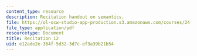 ```yaml
---
content_type: resource
description: Recitation handout on semantics.
file: https://ol-ocw-studio-app-production.s3.amazonaws.com/courses/24-973-advanced-semantics-spring-2009/e12ade2e364f5d323d7cef3a39b21b54_MIT24_973s09_rec12.pdf
file_type: application/pdf
resourcetype: Document
title: Recitation 12
uid: e12ade2e-364f-5d32-3d7c-ef3a39b21b54
---
```

